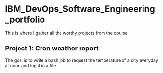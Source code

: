 # IBM_DevOps_Software_Engineering_portfolio

This is where I gather all the worthy projects from the course

## Project 1: Cron weather report

The goal is to write a bash job to request the temperature of a city everyday 
at noon and log it in a file
